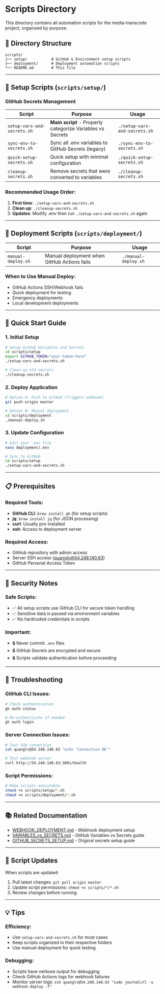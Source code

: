 # Scripts Directory

This directory contains all automation scripts for the media-transcode project, organized by purpose.

## 📁 Directory Structure

```
scripts/
├── setup/           # GitHub & Environment setup scripts
├── deployment/      # Deployment automation scripts
└── README.md        # This file
```

---

## 🔧 Setup Scripts (`scripts/setup/`)

### GitHub Secrets Management

| Script | Purpose | Usage |
|--------|---------|-------|
| `setup-vars-and-secrets.sh` | **Main script** - Properly categorize Variables vs Secrets | `./setup-vars-and-secrets.sh` |
| `sync-env-to-secrets.sh` | Sync all .env variables to GitHub Secrets (legacy) | `./sync-env-to-secrets.sh` |
| `quick-setup-secrets.sh` | Quick setup with minimal configuration | `./quick-setup-secrets.sh` |
| `cleanup-secrets.sh` | Remove secrets that were converted to variables | `./cleanup-secrets.sh` |

### Recommended Usage Order:
1. **First time**: `./setup-vars-and-secrets.sh`
2. **Clean up**: `./cleanup-secrets.sh` 
3. **Updates**: Modify .env then run `./setup-vars-and-secrets.sh` again

---

## 🚀 Deployment Scripts (`scripts/deployment/`)

| Script | Purpose | Usage |
|--------|---------|-------|
| `manual-deploy.sh` | Manual deployment when GitHub Actions fails | `./manual-deploy.sh` |

### When to Use Manual Deploy:
- GitHub Actions SSH/Webhook fails
- Quick deployment for testing
- Emergency deployments
- Local development deployments

---

## 🎯 Quick Start Guide

### 1. Initial Setup
```bash
# Setup GitHub Variables and Secrets
cd scripts/setup
export GITHUB_TOKEN="your-token-here"
./setup-vars-and-secrets.sh

# Clean up old secrets
./cleanup-secrets.sh
```

### 2. Deploy Application
```bash
# Option A: Push to GitHub (triggers webhook)
git push origin master

# Option B: Manual deployment
cd scripts/deployment  
./manual-deploy.sh
```

### 3. Update Configuration
```bash
# Edit your .env file
nano deployment/.env

# Sync to GitHub
cd scripts/setup
./setup-vars-and-secrets.sh
```

---

## 📋 Prerequisites

### Required Tools:
- **GitHub CLI**: `brew install gh` (for setup scripts)
- **jq**: `brew install jq` (for JSON processing)
- **curl**: Usually pre-installed
- **ssh**: Access to deployment server

### Required Access:
- GitHub repository with admin access
- Server SSH access (quanglv@54.248.140.63)
- GitHub Personal Access Token

---

## 🔐 Security Notes

### Safe Scripts:
- ✅ All setup scripts use GitHub CLI for secure token handling
- ✅ Sensitive data is passed via environment variables
- ✅ No hardcoded credentials in scripts

### Important:
- 🔒 Never commit `.env` files
- 🔒 GitHub Secrets are encrypted and secure
- 🔒 Scripts validate authentication before proceeding

---

## 🐛 Troubleshooting

### GitHub CLI Issues:
```bash
# Check authentication
gh auth status

# Re-authenticate if needed
gh auth login
```

### Server Connection Issues:
```bash
# Test SSH connection
ssh quanglv@54.248.140.63 "echo 'Connection OK'"

# Test webhook server
curl http://54.248.140.63:3001/health
```

### Script Permissions:
```bash
# Make scripts executable
chmod +x scripts/setup/*.sh
chmod +x scripts/deployment/*.sh
```

---

## 📚 Related Documentation

- [WEBHOOK_DEPLOYMENT.md](../WEBHOOK_DEPLOYMENT.md) - Webhook deployment setup
- [VARIABLES_vs_SECRETS.md](../VARIABLES_vs_SECRETS.md) - GitHub Variables vs Secrets guide
- [GITHUB_SECRETS_SETUP.md](../GITHUB_SECRETS_SETUP.md) - Original secrets setup guide

---

## 🔄 Script Updates

When scripts are updated:
1. Pull latest changes: `git pull origin master`
2. Update script permissions: `chmod +x scripts/*/*.sh`
3. Review changes before running

---

## 💡 Tips

### Efficiency:
- Use `setup-vars-and-secrets.sh` for most cases
- Keep scripts organized in their respective folders
- Use manual deployment for quick testing

### Debugging:
- Scripts have verbose output for debugging
- Check GitHub Actions logs for webhook failures
- Monitor server logs: `ssh quanglv@54.248.140.63 "sudo journalctl -u webhook-deploy -f"`